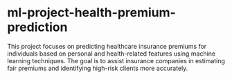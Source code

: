 # ml-project-health-premium-prediction
This project focuses on predicting healthcare insurance premiums for individuals based on personal and health-related features using machine learning techniques. The goal is to assist insurance companies in estimating fair premiums and identifying high-risk clients more accurately.
